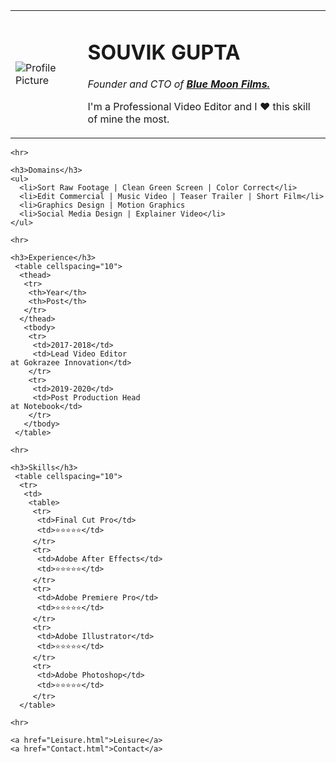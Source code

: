 <html>
  <head>
    <meta charset="utf-8">
    <title>RESUMISTA</title>
  </head>
  
  <body>
   <table cellspecing="20">
    <tr>
     <td>
       <img src="Asset/SOUVIK'S PROFILE.jpg" alt ="Profile Picture">
     </td>
     <td>
       <h1>SOUVIK GUPTA</h1>
    <p><em>Founder and CTO of <strong><a href="https://www.youtube.com/channel/UCcFv5V8cw5-HOXBbKckOJAoA">Blue Moon Films.</a></strong></em></p>
    <p>I'm a Professional Video Editor and I ♥️ this skill of mine the most.</p>
     </td>
    </tr> 
   </table>
    
    <hr>
    
    <h3>Domains</h3>
    <ul>
      <li>Sort Raw Footage | Clean Green Screen | Color Correct</li>
      <li>Edit Commercial | Music Video | Teaser Trailer | Short Film</li>
      <li>Graphics Design | Motion Graphics
      <li>Social Media Design | Explainer Video</li>
    </ul>
    
    <hr>
    
    <h3>Experience</h3>
     <table cellspacing="10">
      <thead>
       <tr>
        <th>Year</th>
        <th>Post</th>
       </tr>
      </thead>
       <tbody>
        <tr>
         <td>2017-2018</td>
         <td>Lead Video Editor
    at Gokrazee Innovation</td>
        </tr>
        <tr>
         <td>2019-2020</td>
         <td>Post Production Head
    at Notebook</td>
        </tr>
       </tbody>
     </table>
    
    <hr>
    
    <h3>Skills</h3>
     <table cellspacing="10">
      <tr>
       <td>
        <table>
         <tr>
          <td>Final Cut Pro</td>
          <td>⭐⭐⭐⭐⭐</td>
         </tr>
         <tr>
          <td>Adobe After Effects</td>
          <td>⭐⭐⭐⭐⭐</td>
         </tr>
         <tr>
          <td>Adobe Premiere Pro</td>
          <td>⭐⭐⭐⭐⭐</td>
         </tr>
         <tr>
          <td>Adobe Illustrator</td>
          <td>⭐⭐⭐⭐⭐</td>
         </tr>
         <tr>
          <td>Adobe Photoshop</td>
          <td>⭐⭐⭐⭐⭐</td>
         </tr>
      </table>
    
    <hr>
    
    <a href="Leisure.html">Leisure</a>
    <a href="Contact.html">Contact</a>
